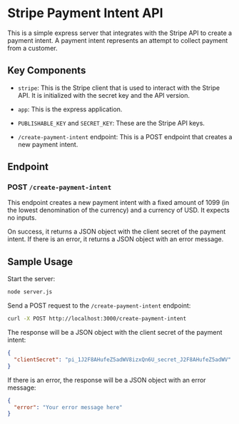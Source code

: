 # Stripe Payment Intent API

This is a simple express server that integrates with the Stripe API to create a payment intent. A payment intent represents an attempt to collect payment from a customer. 

## Key Components

- `stripe`: This is the Stripe client that is used to interact with the Stripe API. It is initialized with the secret key and the API version.

- `app`: This is the express application.

- `PUBLISHABLE_KEY` and `SECRET_KEY`: These are the Stripe API keys. 

- `/create-payment-intent` endpoint: This is a POST endpoint that creates a new payment intent.

## Endpoint

### POST `/create-payment-intent`

This endpoint creates a new payment intent with a fixed amount of 1099 (in the lowest denomination of the currency) and a currency of USD. It expects no inputs.

On success, it returns a JSON object with the client secret of the payment intent. If there is an error, it returns a JSON object with an error message.

## Sample Usage

Start the server:

```bash
node server.js
```

Send a POST request to the `/create-payment-intent` endpoint:

```bash
curl -X POST http://localhost:3000/create-payment-intent
```

The response will be a JSON object with the client secret of the payment intent:

```json
{
  "clientSecret": "pi_1J2F8AHufeZ5adWV8izxQn6U_secret_J2F8AHufeZ5adWV"
}
```

If there is an error, the response will be a JSON object with an error message:

```json
{
  "error": "Your error message here"
}
```
